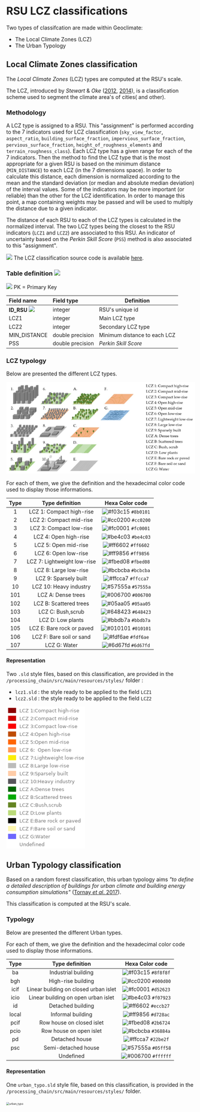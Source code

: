 # RSU LCZ classifications



Two types of classifcation are made within Geoclimate:

- The Local Climate Zones (LCZ)
- The Urban Typology



## Local Climate Zones classification



The *Local Climate Zones* (LCZ) types are computed at the RSU's scale.

The LCZ, introduced by *Stewart* & *Oke* ([2012](http://journals.ametsoc.org/doi/abs/10.1175/BAMS-D-11-00019.1), [2014](http://onlinelibrary.wiley.com/doi/10.1002/joc.3746/abstract)), is a classification scheme used to segment the climate area's of cities( and other).

### Methodology

A LCZ type is assigned to a RSU. This "assignment" is performed according to the 7 indicators used for LCZ classification (`sky_view_factor`, `aspect_ratio`, `building_surface_fraction`, `impervious_surface_fraction`, `pervious_surface_fraction`, `height_of_roughness_elements` and `terrain_roughness_class`). Each LCZ type has a given range for each of the 7 indicators. Then the method to find the LCZ type that is the most appropriate for a given RSU is based on the minimum distance (`MIN_DISTANCE`) to each LCZ (in the 7 dimensions space). In order to calculate this distance, each dimension is normalized according to the mean and the standard deviation (or median and absolute median deviation) of the interval values. Some of the indicators may be more important (or reliable) than the other for the LCZ identification. In order to manage this point, a map containing weights may be passed and will be used to multiply the distance due to a given indicator.

The distance of each RSU to each of the LCZ types is calculated in the normalized interval. The two LCZ types being the closest to the RSU indicators (`LCZ1` and `LCZ2`) are associated to this RSU. An indicator of uncertainty based on the *Perkin Skill Score* (`PSS`) method is also associated to this "assignment".



![](../../resources/images/common/icons/github.png) The LCZ classification source code is available [here](https://github.com/orbisgis/geoclimate/blob/master/geoindicators/src/main/groovy/org/orbisgis/geoindicators/TypologyClassification.groovy).

### Table definition ![](../../resources/images/common/icons/table.png)

![](../../resources/images/common/icons/pk.png) PK = Primary Key

| Field name                                                 | Field type       | Definition                   |
| :--------------------------------------------------------- | :--------------- | ---------------------------- |
| **ID_RSU** ![](../../resources/images/common/icons/pk.png) | integer          | RSU's unique id              |
| LCZ1                                                       | integer          | Main LCZ type                |
| LCZ2                                                       | integer          | Secondary LCZ type           |
| MIN_DISTANCE                                               | double precision | Minimum distance to each LCZ |
| PSS                                                        | double precision | *Perkin Skill Score*         |



### LCZ typology

Below are presented the different LCZ types. 

![lcz_typo](../../resources/images/chain_documentation/lcz_typo.png)

For each of them, we give the definition and the hexadecimal color code used to display those informations.

| Type |       Type definition       |                       Hexa Color code                        |
| :--: | :-------------------------: | :----------------------------------------------------------: |
|  1   |  LCZ 1: Compact high-rise   | ![#f03c15](https://placehold.it/15/8B0101/000000?text=+) `#8b0101` |
|  2   |   LCZ 2: Compact mid-rise   | ![#cc0200](https://placehold.it/15/cc0200/000000?text=+) `#cc0200` |
|  3   |   LCZ 3: Compact low-rise   | ![#fc0001](https://placehold.it/15/fc0001/000000?text=+) `#fc0001` |
|  4   |    LCZ 4: Open high-rise    | ![#be4c03](https://placehold.it/15/be4c03/000000?text=+) `#be4c03` |
|  5   |    LCZ 5: Open mid-rise     | ![#ff6602](https://placehold.it/15/ff6602/000000?text=+) `#ff6602` |
|  6   |    LCZ 6: Open low-rise     | ![#ff9856](https://placehold.it/15/ff9856/000000?text=+) `#ff9856` |
|  7   | LCZ 7: Lightweight low-rise | ![#fbed08](https://placehold.it/15/fbed08/000000?text=+) `#fbed08` |
|  8   |    LCZ 8: Large low-rise    | ![#bcbcba](https://placehold.it/15/bcbcba/000000?text=+) `#bcbcba` |
|  9   |    LCZ 9: Sparsely built    | ![#ffcca7](https://placehold.it/15/ffcca7/000000?text=+) `#ffcca7` |
|  10  |   LCZ 10: Heavy industry    | ![#57555a](https://placehold.it/15/57555a/000000?text=+) `#57555a` |
| 101  |     LCZ A: Dense trees      | ![#006700](https://placehold.it/15/006700/000000?text=+) `#006700` |
| 102  |   LCZ B: Scattered trees    | ![#05aa05](https://placehold.it/15/05aa05/000000?text=+) `#05aa05` |
| 103  |      LCZ C: Bush,scrub      | ![#648423](https://placehold.it/15/648423/000000?text=+) `#648423` |
| 104  |      LCZ D: Low plants      | ![#bbdb7a](https://placehold.it/15/bbdb7a/000000?text=+) `#bbdb7a` |
| 105  |  LCZ E: Bare rock or paved  | ![#010101](https://placehold.it/15/010101/000000?text=+) `#010101` |
| 106  |  LCZ F: Bare soil or sand   | ![#fdf6ae](https://placehold.it/15/fdf6ae/000000?text=+) `#fdf6ae` |
| 107  |        LCZ G: Water         | ![#6d67fd](https://placehold.it/15/6d67fd/000000?text=+) `#6d67fd` |

#### Representation


Two `.sld` style files, based on this classification, are provided in the `/processing_chain/src/main/resources/styles/` folder :

- `lcz1.sld` : the style ready to be applied to the field `LCZ1`
- `lcz2.sld` : the style ready to be applied to the field `LCZ2`

![](../../resources/images/chain_documentation/lcz_legend.png)



## Urban Typology classification

Based on a random forest classification, this urban typology aims *"to define a detailed description of buildings for urban climate and building energy consumption simulations"* ([Tornay *et al*. 2017](https://doi.org/10.1016/j.uclim.2017.03.002)).

This classification is computed at the RSU's scale.



### Typology

Below are presented the different Urban types. 

For each of them, we give the definition and the hexadecimal color code used to display those informations.

| Type  |            Type definition            |                       Hexa Color code                        |
| :---: | :-----------------------------------: | :----------------------------------------------------------: |
|  ba   |          Industrial building          | ![#f03c15](https://placehold.it/15/8f8f8f/000000?text=+) `#8f8f8f` |
|  bgh  |          High-rise building           | ![#cc0200](https://placehold.it/15/000d00/000000?text=+) `#000d00` |
| icif  | Linear building on closed urban islet | ![#fc0001](https://placehold.it/15/d52623/000000?text=+) `#d52623` |
| icio  |  Linear building on open urban islet  | ![#be4c03](https://placehold.it/15/f07923/000000?text=+) `#f07923` |
|  id   |           Detached building           | ![#ff6602](https://placehold.it/15/eccb27/000000?text=+) `#eccb27` |
| local |           Informal building           | ![#ff9856](https://placehold.it/15/d728ac/000000?text=+) `#d728ac` |
| pcif  |       Row house on closed islet       | ![#fbed08](https://placehold.it/15/2b6724/000000?text=+) `#2b6724` |
| pcio  |        Row house on open islet        | ![#bcbcba](https://placehold.it/15/36884a/000000?text=+) `#36884a` |
|  pd   |            Detached house             | ![#ffcca7](https://placehold.it/15/22be2f/000000?text=+) `#22be2f` |
|  psc  |          Semi-detached house          | ![#57555a](https://placehold.it/15/05ff58/000000?text=+) `#05ff58` |
|       |               Undefined               | ![#006700](https://placehold.it/15/ffffff/000000?text=+) `#ffffff` |

#### Representation


One `urban_typo.sld` style file, based on this classification, is provided in the `/processing_chain/src/main/resources/styles/` folder.



<img src="/home/gpetit/Documents/Codes/geoclimate/docs/resources/images/chain_documentation/urban_typo_legend.png" alt="urban_typo" style="zoom:50%;" />